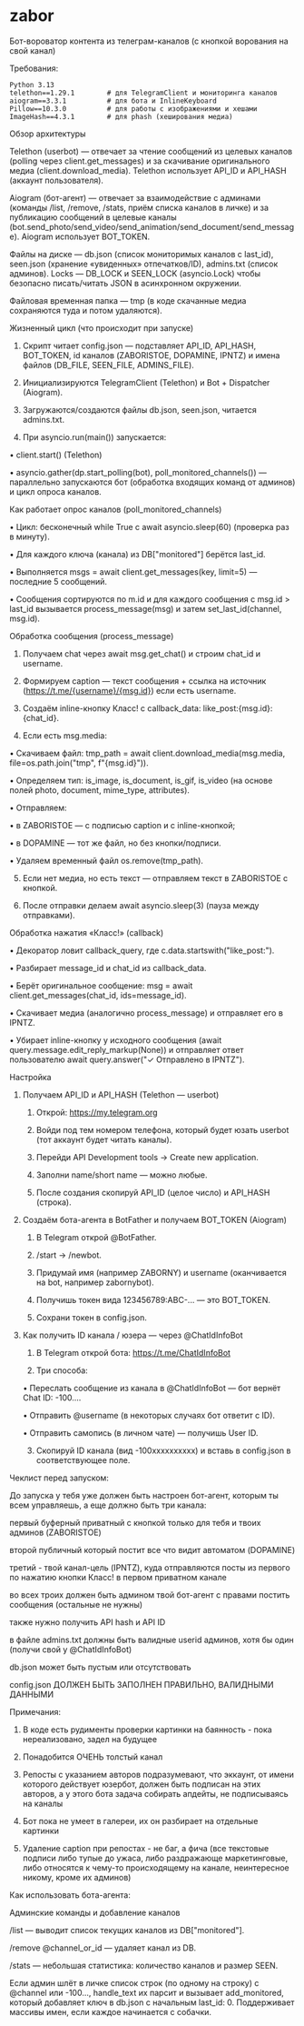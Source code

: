 # zabor
Бот-вороватор контента из телеграм-каналов (с кнопкой ворования на свой канал)

Требования: 

	Python 3.13
	telethon==1.29.1        # для TelegramClient и мониторинга каналов
	aiogram==3.3.1          # для бота и InlineKeyboard
	Pillow==10.3.0          # для работы с изображениями и хешами
	ImageHash==4.3.1        # для phash (хеширования медиа)

Обзор архитектуры

Telethon (userbot) — отвечает за чтение сообщений из целевых каналов (polling через client.get_messages) и за скачивание оригинального медиа (client.download_media). Telethon использует API_ID и API_HASH (аккаунт пользователя).
	
Aiogram (бот-агент) — отвечает за взаимодействие с админами (команды /list, /remove, /stats, приём списка каналов в личке) и за публикацию сообщений в целевые каналы (bot.send_photo/send_video/send_animation/send_document/send_message). Aiogram использует BOT_TOKEN.
	
Файлы на диске — db.json (список мониторимых каналов с last_id), seen.json (хранение «увиденных» отпечатков/ID), admins.txt (список админов). Locks — DB_LOCK и SEEN_LOCK (asyncio.Lock) чтобы безопасно писать/читать JSON в асинхронном окружении.
	
Файловая временная папка — tmp (в коде скачанные медиа сохраняются туда и потом удаляются).

 Жизненный цикл (что происходит при запуске)

 1.	Скрипт читает config.json — подставляет API_ID, API_HASH, BOT_TOKEN, id каналов (ZABORISTOE, DOPAMINE, IPNTZ) и имена файлов (DB_FILE, SEEN_FILE, ADMINS_FILE).

2.	Инициализируются TelegramClient (Telethon) и Bot + Dispatcher (Aiogram).

3.	Загружаются/создаются файлы db.json, seen.json, читается admins.txt.

4.	При asyncio.run(main()) запускается:

•	client.start() (Telethon)

•	asyncio.gather(dp.start_polling(bot), poll_monitored_channels()) — параллельно запускаются бот (обработка входящих команд от админов) и цикл опроса каналов.

Как работает опрос каналов (poll_monitored_channels)
	
•	Цикл: бесконечный while True с await asyncio.sleep(60) (проверка раз в минуту).

•	Для каждого ключа (канала) из DB["monitored"] берётся last_id.

•	Выполняется msgs = await client.get_messages(key, limit=5) — последние 5 сообщений.

•	Сообщения сортируются по m.id и для каждого сообщения с msg.id > last_id вызывается process_message(msg) и затем set_last_id(channel, msg.id).

Обработка сообщения (process_message)
	
1.	Получаем chat через await msg.get_chat() и строим chat_id и username.
	
2.	Формируем caption — текст сообщения + ссылка на источник (https://t.me/{username}/{msg.id}) если есть username.
	
3.	Создаём inline-кнопку Класс! с callback_data: like_post:{msg.id}:{chat_id}.
	
4.	Если есть msg.media:
	
•	Скачиваем файл: tmp_path = await client.download_media(msg.media, file=os.path.join("tmp", f"{msg.id}")).
	
•	Определяем тип: is_image, is_document, is_gif, is_video (на основе полей photo, document, mime_type, attributes).
	
•	Отправляем:
	
•	в ZABORISTOE — с подписью caption и с inline-кнопкой;
	
•	в DOPAMINE — тот же файл, но без кнопки/подписи.
	
•	Удаляем временный файл os.remove(tmp_path).
	
5.	Если нет медиа, но есть текст — отправляем текст в ZABORISTOE с кнопкой.
	
6.	После отправки делаем await asyncio.sleep(3) (пауза между отправками).


Обработка нажатия «Класс!» (callback)

•	Декоратор ловит callback_query, где c.data.startswith("like_post:").
	
•	Разбирает message_id и chat_id из callback_data.
	
•	Берёт оригинальное сообщение: msg = await client.get_messages(chat_id, ids=message_id).
	
•	Скачивает медиа (аналогично process_message) и отправляет его в IPNTZ.
	
•	Убирает inline-кнопку у исходного сообщения (await query.message.edit_reply_markup(None)) и отправляет ответ пользователю await query.answer("✓ Отправлено в IPNTZ").

Настройка

1) Получаем API_ID и API_HASH (Telethon — userbot)
	
	1.	Открой: https://my.telegram.org
	
	2.	Войди под тем номером телефона, который будет юзать userbot (тот аккаунт будет читать каналы).
	
	3.	Перейди API Development tools → Create new application.
	
	4.	Заполни name/short name — можно любые.
	
	5.	После создания скопируй API_ID (целое число) и API_HASH (строка).

2) Создаём бота-агента в BotFather и получаем BOT_TOKEN (Aiogram)
	
	1.	В Telegram открой @BotFather.
	
	2.	/start → /newbot.
	
	3.	Придумай имя (например ZABORNY) и username (оканчивается на bot, например zabornybot).
	
	4.	Получишь токен вида 123456789:ABC-... — это BOT_TOKEN.
	
	5.	Сохрани токен в config.json.

3)  Как получить ID канала / юзера — через @ChatIdInfoBot

	1.	В Telegram открой бота: https://t.me/ChatIdInfoBot
	
	2.	Три способа:
	
	•	Переслать сообщение из канала в @ChatIdInfoBot — бот вернёт Chat ID: -100....
	
	•	Отправить @username (в некоторых случаях бот ответит с ID).
	
	•	Отправить самопись (в личном чате) — получишь User ID.
	
	3.	Скопируй ID канала (вид -100xxxxxxxxxx) и вставь в config.json в соответствующее поле.


Чеклист перед запуском:

До запуска у тебя уже должен быть настроен бот-агент, которым ты всем управляешь, а еще должно быть три канала: 

первый буферный приватный с кнопкой только для тебя и твоих админов (ZABORISTOE)

второй публичный который постит все что видит автоматом (DOPAMINE)

третий - твой канал-цель (IPNTZ), куда отправляются посты из первого по нажатию кнопки Класс! в первом приватном канале 

во всех троих должен быть админом твой бот-агент с правами постить сообщения (остальные не нужны)

также нужно получить API hash и API ID

в файле admins.txt должны быть валидные userid админов, хотя бы один (получи свой у @ChatIdInfoBot)

db.json может быть пустым или отсутствовать 

config.json ДОЛЖЕН БЫТЬ ЗАПОЛНЕН ПРАВИЛЬНО, ВАЛИДНЫМИ ДАННЫМИ

Примечания: 

1) В коде есть рудименты проверки картинки на баянность - пока нереализовано, задел на будущее

2) Понадобится ОЧЕНЬ толстый канал

3) Репосты с указанием авторов подразумевают, что эккаунт, от имени которого действует юзербот, должен быть подписан на этих авторов, а у этого бота задача собирать апдейты, не подписываясь на каналы

4) Бот пока не умеет в галереи, их он разбирает на отдельные картинки

5) Удаление caption при репостах - не баг, а фича (все текстовые подписи либо тупые до ужаса, либо раздражающе маркетинговые, либо относятся к чему-то происходящему на канале, неинтересное никому, кроме их админов) 

Как использовать бота-агента: 

Админские команды и добавление каналов

/list — выводит список текущих каналов из DB["monitored"].
	
/remove @channel_or_id — удаляет канал из DB.
	
/stats — небольшая статистика: количество каналов и размер SEEN.
	
Если админ шлёт в личке список строк (по одному на строку) с @channel или -100..., handle_text их парсит и вызывает add_monitored, который добавляет ключ в db.json с начальным last_id: 0. Поддерживает массивы имен, если каждое начинается с собачки.
